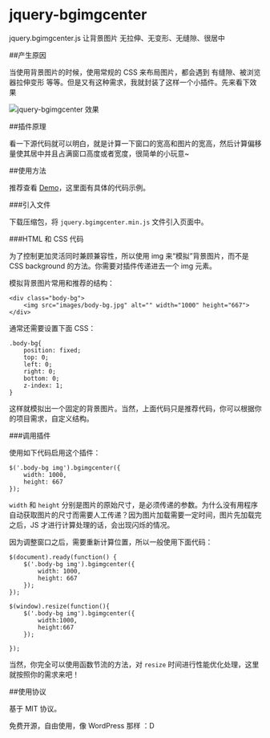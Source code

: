 jquery-bgimgcenter
=====================

jquery.bgimgcenter.js 让背景图片 无拉伸、无变形、无缝隙、很居中


##产生原因

当使用背景图片的时候，使用常规的 CSS 来布局图片，都会遇到 有缝隙、被浏览器拉伸变形 等等。但是又有这种需求，我就封装了这样一个小插件。先来看下效果

![jquery-bgimgcenter 效果](http://jiangshui.b0.upaiyun.com/works/bgimgcenter/bgimgcenter.gif)

##插件原理

看一下源代码就可以明白，就是计算一下窗口的宽高和图片的宽高，然后计算偏移量使其居中并且占满窗口高度或者宽度，很简单的小玩意~

##使用方法

推荐查看 [Demo](http://jsfiddle.net/yujiangshui/7YtPq/)，这里面有具体的代码示例。

###引入文件

下载压缩包，将 `jquery.bgimgcenter.min.js` 文件引入页面中。

###HTML 和 CSS 代码

为了控制更加灵活同时兼顾兼容性，所以使用 img 来“模拟”背景图片，而不是 CSS background 的方法。你需要对插件传递进去一个 img 元素。

模拟背景图片常用和推荐的结构：

	<div class="body-bg">
		<img src="images/body-bg.jpg" alt="" width="1000" height="667">
	</div> 

通常还需要设置下面 CSS：

	.body-bg{
		position: fixed;
		top: 0;
		left: 0;
		right: 0;
		bottom: 0;
	    z-index: 1;
	}

这样就模拟出一个固定的背景图片。当然，上面代码只是推荐代码，你可以根据你的项目需求，自定义结构。

###调用插件

使用如下代码启用这个插件：

	$('.body-bg img').bgimgcenter({
	    width: 1000,
	    height: 667
	});

`width` 和 `height` 分别是图片的原始尺寸，是必须传递的参数。为什么没有用程序自动获取图片的尺寸而需要人工传递？因为图片加载需要一定时间，图片先加载完之后，JS 才进行计算处理的话，会出现闪烁的情况。

因为调整窗口之后，需要重新计算位置，所以一般使用下面代码：

	$(document).ready(function() {
		$('.body-bg img').bgimgcenter({
		    width: 1000,
		    height: 667
		});
	});
	
	$(window).resize(function(){
	    $('.body-bg img').bgimgcenter({
	        width:1000,
	        height:667
	    });
	
	});

当然，你完全可以使用函数节流的方法，对 `resize` 时间进行性能优化处理，这里就按照你的需求来吧！

##使用协议

基于 MIT 协议。

免费开源，自由使用，像 WordPress 那样 ：D